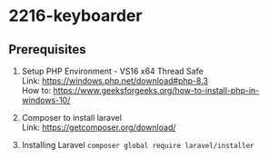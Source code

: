 # 2216-keyboarder
## Prerequisites
1. Setup PHP Environment - VS16 x64 Thread Safe <br />
Link: https://windows.php.net/download#php-8.3 <br />
How to: https://www.geeksforgeeks.org/how-to-install-php-in-windows-10/

2. Composer to install laravel <br />
Link: https://getcomposer.org/download/

3. Installing Laravel
```composer global require laravel/installer```
